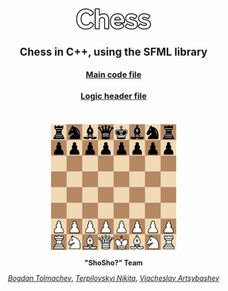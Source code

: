 <p align="center">
    <img src="images/Logo.png" style="width: 30%">
</p>

<p align="center">
    <h2 align="center">Chess in C++, using the SFML library</h2>
</p>



<h3 align="center">
<a href="https://github.com/Nikkkt/Chess-project/blob/main/chess/main.cpp">
Main code file
</a></h3>

<h3 align="center">
<a href="https://github.com/Nikkkt/Chess-project/blob/main/chess/logic.h">Logic header file
</a></h3>

<br>

<p align="center">
    <img src="images/Board.png" style="width: 50%">
</p>

<p align="center"><strong>"ShoSho?" Team</strong></p>

<p align="center"><a href="https://github.com/aokiji123"><i>Bogdan Tolmachev</i></a>, <a href="https://github.com/Nikkkt"><i>Terpilovskyi Nikita</i></a>, <a href="https://github.com/SlavikArt"><i>Viacheslav Artsybashev</i></a></p>
